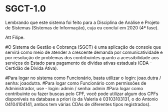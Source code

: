 # SGCT-1.0

Lembrando que este sistema foi feito para a Disciplina de Análise e Projeto de Sistemas (Sistemas de Informação), cuja eu concluí em 2020 (4ª fase).

Att Filipe.

#O Sistema de Gestão e Cobrança (SGCT) é uma aplicação de console que servirá como meio de atender a crescente demanda por comunicatividade e por resolução de problemas dos contribuintes quanto a acessibilidade aos serviços do Estado para pagamento de dívidas ativas estaduais (CDA - Certidão de Dívida Ativa).


#Para logar no sistema como Funcionário, basta utilizar o login: joao.dutra / senha: joaodutra.
#Para logar como Funcionário com permissões de Administrador, use - login: admin / senha: admin
#Para logar como contribuinte ou fazer buscas pelo CPF, você pode utilizar algum dos CPFs disponíveis na database a priori (o da Valeria é 03103103131, o do Antonio 04104104141, ambos tem várias CDAs de diferentes tipos registrados).
#
